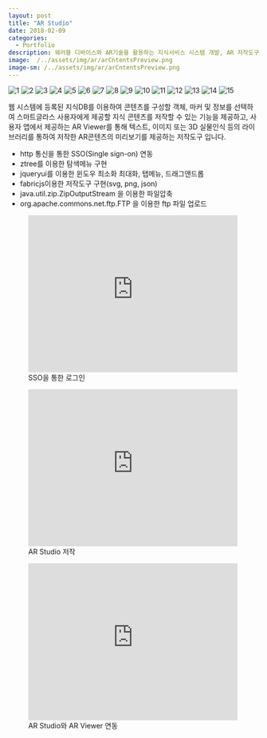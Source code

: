 ```yaml
---
layout: post
title: "AR Studio"
date: 2018-02-09
categories:
  - Portfolio
description: 웨러블 디바이스와 AR기술을 활용하는 지식서비스 시스탬 개발, AR 저작도구 
image:  /../assets/img/ar/arCntentsPreview.png
image-sm: /../assets/img/ar/arCntentsPreview.png
---
```


<!-- SlidesJS Required: Start Slides -->
  <!-- The container is used to define the width of the slideshow 16-->
  <div class="container">
    <div id="slides">
      <img src="{{ site.url }}/assets/img/ar/login.png" alt="1">
      <img src="{{ site.url }}/assets/img/ar/main.png" alt="2">
      <img src="{{ site.url }}/assets/img/ar/load.png" alt="3">
      <img src="{{ site.url }}/assets/img/ar/setting.png" alt="4">
      <img src="{{ site.url }}/assets/img/ar/make.png" alt="5">
      <img src="{{ site.url }}/assets/img/ar/preview.png" alt="6">
      <img src="{{ site.url }}/assets/img/ar/arCntentsPreview.png" alt="7">
      <img src="{{ site.url }}/assets/img/ar/downloadMenu.png" alt="8">
      <img src="{{ site.url }}/assets/img/ar/export.png" alt="9">
      <img src="{{ site.url }}/assets/img/ar/exportPreview.png" alt="10">
      <img src="{{ site.url }}/assets/img/ar/imgExport.png" alt="11">
      <img src="{{ site.url }}/assets/img/ar/jsonExport.png" alt="12">
      <img src="{{ site.url }}/assets/img/ar/download1.png" alt="13">
      <img src="{{ site.url }}/assets/img/ar/download2.png" alt="14">
      <img src="{{ site.url }}/assets/img/ar/svgExport.png" alt="15">
    </div>
  </div>
  <!-- End SlidesJS Required: Start Slides -->

  <!-- SlidesJS Required: Link to jQuery -->
  <script src="https://code.jquery.com/jquery-1.9.1.min.js"></script>
  <!-- End SlidesJS Required -->

  <!-- SlidesJS Required: Link to jquery.slides.js -->
  <script src="{{ site.url }}/assets/slider/js/jquery.slides.min.js"></script>
  <!-- End SlidesJS Required -->

  <!-- SlidesJS Required: Initialize SlidesJS with a jQuery doc ready -->
  <script>
    $(function() {
      $('#slides').slidesjs({
        width: 940,
        height: 528,
        play: {
          active: true,
          auto: true,
          interval: 1000,
          swap: true
        }
      });
    });
  </script>


웹 시스템에 등록된 지식DB를 이용하여 콘텐츠를 구성할 객체, 마커 및 정보를 선택하여 스마트글라스 사용자에게 제공할 지식 콘텐츠를 저작할 수 있는 기능을 제공하고, 사용자 앱에서 제공하는 AR Viewer를 통해 텍스트, 이미지 또는 3D 실물인식 등의 라이브러리를 통하여 저작한 AR콘텐츠의 미리보기를 제공하는 저작도구 입니다.  

<ul>
  <li>http 통신을 통한 SSO(Single sign-on) 연동</li>
  <li>ztree를 이용한 탐색메뉴 구현</li>
  <li>jqueryui를 이용한 윈도우 최소화 최대화, 탭메뉴, 드래그앤드롭</li>
  <li>fabricjs이용한 저작도구 구현(svg, png, json)</li>
  <li>java.util.zip.ZipOutputStream 을 이용한 파일압축</li>
  <li>org.apache.commons.net.ftp.FTP 을 이용한 ftp 파일 업로드</li>
</ul>

<figure>
	<iframe width="420" height="315" src="https://www.youtube.com/embed/kTfG6BMFyrQ" frameborder="0" allowfullscreen></iframe>
 	<figcaption>SSO을 통한 로그인</figcaption>
</figure>

<figure>
	<iframe width="420" height="315" src="https://www.youtube.com/embed/LBPEEe_pCTE" frameborder="0" allowfullscreen></iframe>
 	<figcaption>AR Studio 저작</figcaption>
</figure>

<figure>
	<iframe width="420" height="315" src="https://www.youtube.com/embed/VRFE9gTIlwo" frameborder="0" allowfullscreen></iframe>
 	<figcaption>AR Studio와 AR Viewer 연동</figcaption>
</figure>
